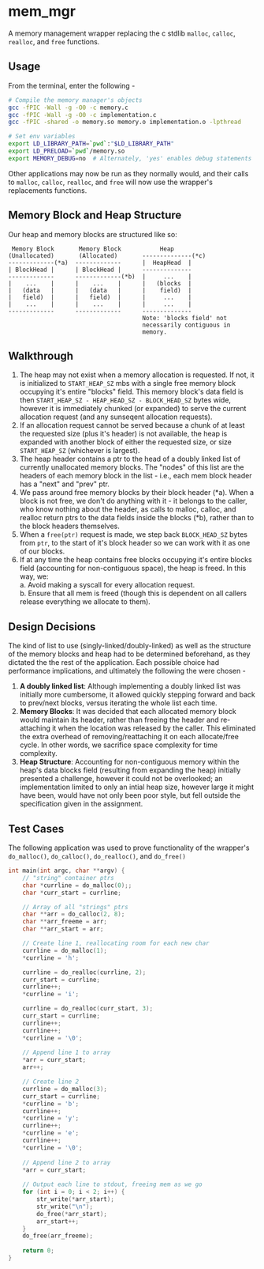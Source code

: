 # mem_mgr 

A memory management wrapper replacing the c stdlib `malloc`, `calloc`, `realloc`, and `free` functions.

## Usage

From the terminal, enter the following -

``` sh
# Compile the memory manager's objects
gcc -fPIC -Wall -g -O0 -c memory.c 
gcc -fPIC -Wall -g -O0 -c implementation.c
gcc -fPIC -shared -o memory.so memory.o implementation.o -lpthread

# Set env variables
export LD_LIBRARY_PATH=`pwd`:"$LD_LIBRARY_PATH"
export LD_PRELOAD=`pwd`/memory.so 
export MEMORY_DEBUG=no  # Alternately, 'yes' enables debug statements
```

Other applications may now be run as they normally would, and their calls to `malloc`, `calloc`, `realloc`, and `free` will now use the wrapper's replacements functions.

## Memory Block and Heap Structure

Our heap and memory blocks are structured like so:
```
 Memory Block       Memory Block           Heap
(Unallocated)       (Allocated)       --------------(*c)
-------------(*a)  -------------      |  HeapHead  |      
| BlockHead |      | BlockHead |      --------------  
-------------      -------------(*b)  |     ...    |  
|    ...    |      |    ...    |      |   (blocks  |
|   (data   |      |   (data   |      |    field)  |
|   field)  |      |   field)  |      |     ...    |
|    ...    |      |    ...    |      |     ...    |
-------------      -------------      --------------
                                      Note: 'blocks field' not
                                      necessarily contiguous in
                                      memory.
```

## Walkthrough

1. The heap may not exist when a memory allocation is requested. If
not, it is initialized to `START_HEAP_SZ` mbs with a single free memory block occupying it's entire "blocks" field. This memory block's data field is then `START_HEAP_SZ - HEAP_HEAD_SZ - BLOCK_HEAD_SZ` bytes wide, however it is immediately chunked (or expanded) to serve the current allocation request (and any sunseqent allocation requests).
2. If an allocation request cannot be served because a chunk of at least the requested size (plus it's header) is not available, the heap is expanded with another block of either the requested size, or size `START_HEAP_SZ` (whichever is largest).
3. The heap header contains a ptr to the head of a doubly linked list of currently unallocated memory blocks. The "nodes" of this list are the headers of each memory block in the list - i.e., each mem block header has a "next" and "prev" ptr.
4. We pass around free memory blocks by their block header (*a). When a block is not free, we don't do anything with it - it belongs to the caller, who know nothing about the header, as calls to malloc, calloc, and realloc return ptrs to the data fields inside the blocks (*b), rather than to the block headers themselves.
5. When a `free(ptr)` request is made, we step back `BLOCK_HEAD_SZ` bytes from `ptr`, to the start of it's block header so we can work with it as one of our blocks.
6. If at any time the heap contains free blocks occupying it's entire blocks field (accounting for non-contiguous space), the heap is freed. In this way, we:  
        a. Avoid making a syscall for every allocation request.  
        b. Ensure that all mem is freed (though this is dependent on all callers release everything we allocate to them).
        
## Design Decisions
The kind of list to use (singly-linked/doubly-linked) as well as the structure of the memory blocks and heap had to be determined beforehand, as they dictated the the rest of the application. Each possible choice had performance implications, and ultimately the following the were chosen - 
1. **A doubly linked list**: Although implementing a doubly linked list was initially more cumbersome, it allowed quickly stepping forward and back to prev/next blocks, versus iterating the whole list each time.
2. **Memory Blocks**: It was decided that each allocated memory block would maintain its header, rather than freeing the header and re-attaching it when the location was released by the caller. This eliminated the extra overhead of removing/reattaching it on each allocate/free cycle. In other words, we sacrifice space complexity for time complexity.
3. **Heap Structure**: Accounting for non-contiguous memory within the heap's data blocks field (resulting from expanding the heap) initially presented a challenge, however it could not be overlooked; an implementation limited to only an intial heap size, however large it might have been, would have not only been poor style, but fell outside the specification given in the assignment.

## Test Cases

The following application was used to prove functionality of the wrapper's `do_malloc()`, `do_calloc()`, `do_realloc()`, and `do_free()` 

``` c
int main(int argc, char **argv) {
    // "string" container ptrs
    char *currline = do_malloc(0);;
    char *curr_start = currline;

    // Array of all "strings" ptrs
    char **arr = do_calloc(2, 8);
    char **arr_freeme = arr;
    char **arr_start = arr;

    // Create line 1, reallocating room for each new char
    currline = do_malloc(1);
    *currline = 'h';

    currline = do_realloc(currline, 2);
    curr_start = currline;
    currline++;
    *currline = 'i';

    currline = do_realloc(curr_start, 3);
    curr_start = currline;
    currline++;
    currline++;
    *currline = '\0';
    
    // Append line 1 to array
    *arr = curr_start;
    arr++;

    // Create line 2
    currline = do_malloc(3);
    curr_start = currline;
    *currline = 'b';
    currline++;
    *currline = 'y';
    currline++;
    *currline = 'e';
    currline++;
    *currline = '\0';
    
    // Append line 2 to array
    *arr = curr_start;
    
    // Output each line to stdout, freeing mem as we go
    for (int i = 0; i < 2; i++) {
        str_write(*arr_start);
        str_write("\n");
        do_free(*arr_start);
        arr_start++;
    }
    do_free(arr_freeme);
    
    return 0;
}
```
